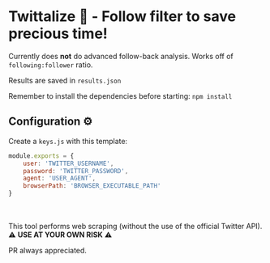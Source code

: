 # Twittalize 🧪 - Follow filter to save precious time!

Currently does **not** do advanced follow-back analysis. Works off of ```following:follower``` ratio. 

Results are saved in ```results.json```

Remember to install the dependencies before starting: ```npm install```

## Configuration ⚙
Create a ```keys.js``` with this template:
```javascript
module.exports = { 
    user: 'TWITTER_USERNAME', 
    password: 'TWITTER_PASSWORD',
    agent: 'USER_AGENT',
    browserPath: 'BROWSER_EXECUTABLE_PATH'
}
```

<br><br>
This tool performs web scraping (without the use of the official Twitter API). 
⚠ **USE AT YOUR OWN RISK** ⚠

PR always appreciated.
